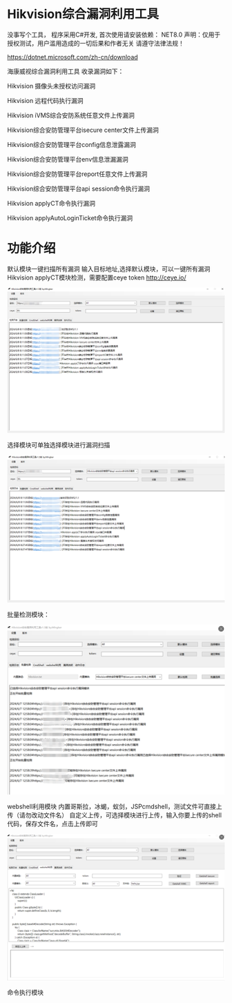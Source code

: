 # Hikvision综合漏洞利用工具

没事写个工具，
程序采用C#开发,
首次使用请安装依赖：
NET8.0
声明：仅用于授权测试，用户滥用造成的一切后果和作者无关
请遵守法律法规！

https://dotnet.microsoft.com/zh-cn/download

海康威视综合漏洞利用工具 收录漏洞如下：

Hikvision 摄像头未授权访问漏洞

Hikvision 远程代码执行漏洞

Hikvision iVMS综合安防系统任意文件上传漏洞

Hikvision综合安防管理平台isecure center文件上传漏洞

Hikvision综合安防管理平台config信息泄露漏洞

Hikvision综合安防管理平台env信息泄漏漏洞

Hikvision综合安防管理平台report任意文件上传漏洞

Hikvision综合安防管理平台api session命令执行漏洞

Hikvision applyCT命令执行漏洞

Hikvision applyAutoLoginTicket命令执行漏洞

# 功能介绍
默认模块一键扫描所有漏洞
输入目标地址,选择默认模块，可以一键所有漏洞
Hikvision applyCT模块检测，需要配置ceye token
http://ceye.io/

![image](https://github.com/MInggongK/Hikvision-/blob/main/202406080819451.png)

选择模块可单独选择模块进行漏洞扫描

![image](https://github.com/MInggongK/Hikvision-/blob/main/202406080828136.png)

批量检测模块：

![image](https://github.com/MInggongK/Hikvision-/blob/main/202406080843898.png)

webshell利用模块
内置哥斯拉，冰蝎，蚁剑，JSPcmdshell，测试文件可直接上传（请勿改动文件名）
自定义上传，可选择模块进行上传，输入你要上传的shell代码，保存文件名，点击上传即可

![image](https://github.com/MInggongK/Hikvision-/blob/main/202406080848515.png)

命令执行模块


